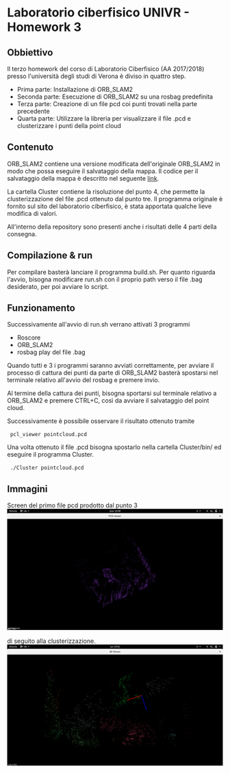# Laboratorio ciberfisico UNIVR -  Homework 3
## Obbiettivo

Il terzo homework del corso di Laboratorio Ciberfisico (AA 2017/2018) presso l'università degli studi di Verona è diviso in quattro step. 
 - Prima parte:  Installazione di ORB_SLAM2
 - Seconda parte: Esecuzione di ORB_SLAM2 su una rosbag predefinita
 - Terza parte: Creazione di un file pcd coi punti trovati nella parte precedente
 - Quarta parte: Utilizzare la libreria per visualizzare il file .pcd e clusterizzare i punti della point cloud 

## Contenuto

ORB_SLAM2 contiene una versione modificata dell'originale ORB_SLAM2 in modo che possa eseguire il salvataggio della mappa. Il codice per il salvataggio della mappa è descritto nel seguente [link](https://medium.com/@j.zijlmans/orb-slam-2052515bd84c).

La cartella Cluster contiene la risoluzione del punto 4, che permette la clusterizzazione del file .pcd ottenuto dal punto tre. Il programma originale è fornito sul sito del laboratorio ciberfisico, è stata apportata qualche lieve modifica di valori.

All'interno della repository sono presenti anche i risultati delle 4 parti della consegna.

## Compilazione & run

Per compilare basterà lanciare il programma build.sh.
Per quanto riguarda l'avvio, bisogna modificare run.sh con il proprio path verso il file .bag desiderato, per poi avviare lo script.

## Funzionamento 

Successivamente all'avvio di run.sh verrano attivati 3 programmi
 - Roscore
 - ORB_SLAM2
 - rosbag play del file .bag 

Quando tutti e 3 i programmi saranno avviati correttamente, per avviare il processo di cattura dei punti da parte di ORB_SLAM2 basterà spostarsi nel terminale relativo all'avvio del rosbag e premere invio.


Al termine della cattura dei punti, bisogna sportarsi sul terminale relativo a ORB_SLAM2 e premere CTRL+C, così da avviare il salvataggio del point cloud. 

Successivamente è possibile osservare il risultato ottenuto tramite 
```
 pcl_viewer pointcloud.pcd 
```

Una volta ottenuto il file .pcd bisogna spostarlo nella cartella Cluster/bin/ ed eseguire il programma Cluster.

```
 ./Cluster pointcloud.pcd 
```

## Immagini
Screen del primo file pcd prodotto dal punto 3
![alt text](images/first_pcl.png)

di seguito alla clusterizzazione. 
![alt text](images/cluster.png)
